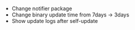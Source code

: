 * Change notifier package
* Change binary update time from 7days -> 3days
* Show update logs after self-update